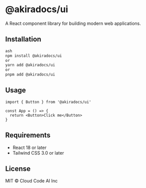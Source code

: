 # @akiradocs/ui

A React component library for building modern web applications.

## Installation 

```bash
ash
npm install @akiradocs/ui
or
yarn add @akiradocs/ui
or
pnpm add @akiradocs/ui
```

## Usage

```tsx
import { Button } from '@akiradocs/ui'

const App = () => {
  return <Button>Click me</Button>
}
```

## Requirements

- React 18 or later
- Tailwind CSS 3.0 or later

## License

MIT © Cloud Code AI Inc